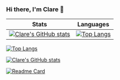 ### Hi there, I'm Clare 👋

<!-- [![Readme Card](https://github-readme-stats.vercel.app/api/pin/?username=devclarenjoki&repo=github-readme-stats)](https://github.com/anuraghazra/github-readme-stats) -->
Stats | Languages
:-:|:-:
 [![Clare's GitHub stats](https://github-readme-stats.vercel.app/api?username=devclarenjoki&show_icons=true&theme=radical&count_private=true&hide=issues,contribs)](https://github.com/anuraghazra/github-readme-stats) | [![Top Langs](https://github-readme-stats.vercel.app/api/top-langs/?username=devclarenjoki&hide_progress=true)](https://github.com/anuraghazra/github-readme-stats)

[![Top Langs](https://github-readme-stats.vercel.app/api/top-langs/?username=devclarenjoki&hide_progress=true)](https://github.com/anuraghazra/github-readme-stats)

 [![Clare's GitHub stats](https://github-readme-stats.vercel.app/api?username=devclarenjoki&show_icons=true&theme=radical&count_private=true&hide=issues,contribs)](https://github.com/anuraghazra/github-readme-stats)


<!-- [![Clare's GitHub stats](https://github-readme-stats.vercel.app/api?username=devclarenjoki&show_icons=true&theme=radical&count_private=true&hide=issues,contribs)](https://github.com/anuraghazra/github-readme-stats) -->

[![Readme Card](https://github-readme-stats.vercel.app/api/pin/?username=devclarenjoki&repo=react-SPA)](https://github.com/anuraghazra/github-readme-stats)


<!-- [![Harlok's wakatime stats](https://github-readme-stats.vercel.app/api/wakatime?username=devclarenjoki)](https://github.com/anuraghazra/github-readme-stats) -->






